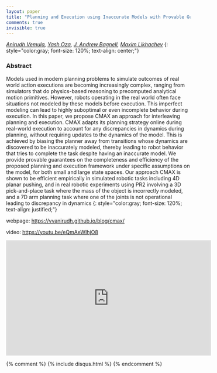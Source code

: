 ```yaml
---
layout: paper
title: "Planning and Execution using Inaccurate Models with Provable Guarantees"
comments: true
invisible: true
---
```


*[Anirudh Vemula](https://vvanirudh.github.io/), [Yash Oza](https://www.ri.cmu.edu/ri-people/yash-oza/), [J. Andrew Bagnell](http://robotwhisperer.org/), [Maxim Likhachev](http://www.cs.cmu.edu/~maxim/index.html)*
{: style="color:gray; font-size: 120%; text-align: center;"}

### Abstract

Models used in modern planning problems to simulate outcomes of real world action executions are becoming increasingly complex, ranging from simulators that do physics-based reasoning to precomputed analytical motion primitives. However, robots operating in the real world often face situations not modeled by these models before execution. This imperfect modeling can lead to highly suboptimal or even incomplete behavior during execution. In this paper, we propose CMAX an approach for interleaving planning and execution. CMAX adapts its planning strategy online during real-world execution to account for any discrepancies in dynamics during planning, without requiring updates to the dynamics of the model. This is achieved by biasing the planner away from transitions whose dynamics are discovered to be inaccurately modeled, thereby leading to robot behavior that tries to complete the task despite having an inaccurate model. We provide provable guarantees on the completeness and efficiency of the proposed planning and execution framework under specific assumptions on the model, for both small and large state spaces. Our approach CMAX is shown to be efficient empirically in simulated robotic tasks including 4D planar pushing, and in real robotic experiments using PR2 involving a 3D pick-and-place task where the mass of the object is incorrectly modeled, and a 7D arm planning task where one of the joints is not operational leading to discrepancy in dynamics
{: style="color:gray; font-size: 120%; text-align: justified;"}



webpage: https://vvanirudh.github.io/blog/cmax/

video: https://youtu.be/eQmAeWIhjO8


<iframe width="560" height="315" src="https://www.youtube.com/embed/eQmAeWIhjO8" frameborder="0" allow=" encrypted-media" allowfullscreen></iframe>




{% comment %}
{% include disqus.html %}
{% endcomment %}